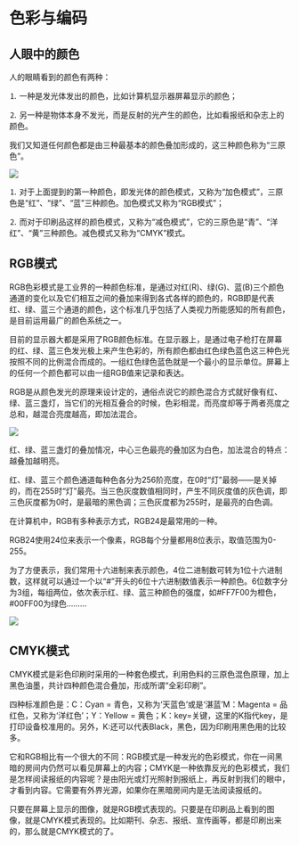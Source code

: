 # 色彩与编码

## 人眼中的颜色

人的眼睛看到的颜色有两种：

⒈ 一种是发光体发出的颜色，比如计算机显示器屏幕显示的颜色；

⒉ 另一种是物体本身不发光，而是反射的光产生的颜色，比如看报纸和杂志上的颜色。 

我们又知道任何颜色都是由三种最基本的颜色叠加形成的，这三种颜色称为“三原色”。 

![](http://m.qpic.cn/psb?/V10TtYkp2MvHv1/VY1kbwznUtTrgT*huIFD0719EIDq*DFic82i21AsuIE!/b/dDUBAAAAAAAA&bo=hQF2AQAAAAARB8M!&rf=viewer_4)

⒈ 对于上面提到的第一种颜色，即发光体的颜色模式，又称为“加色模式”，三原色是“红”、“绿”、“蓝”三种颜色。加色模式又称为“RGB模式”； 

⒉ 而对于印刷品这样的颜色模式，又称为“减色模式”，它的三原色是“青”、“洋红”、“黄”三种颜色。减色模式又称为“CMYK”模式。

## RGB模式

RGB色彩模式是工业界的一种颜色标准，是通过对红(R)、绿(G)、蓝(B)三个颜色通道的变化以及它们相互之间的叠加来得到各式各样的颜色的，RGB即是代表红、绿、蓝三个通道的颜色，这个标准几乎包括了人类视力所能感知的所有颜色，是目前运用最广的颜色系统之一。

目前的显示器大都是采用了RGB颜色标准。在显示器上，是通过电子枪打在屏幕的红、绿、蓝三色发光极上来产生色彩的，所有颜色都由红色绿色蓝色这三种色光按照不同的比例混合而成的。一组红色绿色蓝色就是一个最小的显示单位。屏幕上的任何一个颜色都可以由一组RGB值来记录和表达。

RGB是从颜色发光的原理来设计定的，通俗点说它的颜色混合方式就好像有红、绿、蓝三盏灯，当它们的光相互叠合的时候，色彩相混，而亮度却等于两者亮度之总和，越混合亮度越高，即加法混合。

![](http://m.qpic.cn/psb?/V10TtYkp2MvHv1/IMmoL06*g7xZ7ZeztOYlVXeCek4.XhztxvZ989d6DOU!/b/dDIBAAAAAAAA&bo=QgL0AQAAAAARF5U!&rf=viewer_4)

红、绿、蓝三盏灯的叠加情况，中心三色最亮的叠加区为白色，加法混合的特点：越叠加越明亮。

红、绿、蓝三个颜色通道每种色各分为256阶亮度，在0时“灯”最弱——是关掉的，而在255时“灯”最亮。当三色灰度数值相同时，产生不同灰度值的灰色调，即三色灰度都为0时，是最暗的黑色调；三色灰度都为255时，是最亮的白色调。

在计算机中，RGB有多种表示方式，RGB24是最常用的一种。

RGB24使用24位来表示一个像素，RGB每个分量都用8位表示，取值范围为0-255。

为了方便表示，我们常用十六进制来表示颜色，4位二进制数可转为1位十六进制数，这样就可以通过一个以“#”开头的6位十六进制数值表示一种颜色。6位数字分为3组，每组两位，依次表示红、绿、蓝三种颜色的强度，如#FF7F00为橙色，#00FF00为绿色………

![](http://m.qpic.cn/psb?/V10TtYkp2MvHv1/l1WH5.Qxv4tV4LYH4yuNU8NiLbDcw4u6TdKuhrzhK5A!/b/dFcAAAAAAAAA&bo=2wE7AgAAAAABB8M!&rf=viewer_4)


## CMYK模式

CMYK模式是彩色印刷时采用的一种套色模式，利用色料的三原色混色原理，加上黑色油墨，共计四种颜色混合叠加，形成所谓“全彩印刷”。

四种标准颜色是：C：Cyan = 青色，又称为‘天蓝色’或是‘湛蓝’M：Magenta = 品红色，又称为‘洋红色’；Y：Yellow = 黄色；K：key=关键，这里的K指代key，是打印设备校准用的。另外，K:还可以代表Black，黑色，因为印刷用黑色用的比较多。

它和RGB相比有一个很大的不同：RGB模式是一种发光的色彩模式，你在一间黑暗的房间内仍然可以看见屏幕上的内容；CMYK是一种依靠反光的色彩模式，我们是怎样阅读报纸的内容呢？是由阳光或灯光照射到报纸上，再反射到我们的眼中，才看到内容。它需要有外界光源，如果你在黑暗房间内是无法阅读报纸的。

只要在屏幕上显示的图像，就是RGB模式表现的。只要是在印刷品上看到的图像，就是CMYK模式表现的。比如期刊、杂志、报纸、宣传画等，都是印刷出来的，那么就是CMYK模式的了。